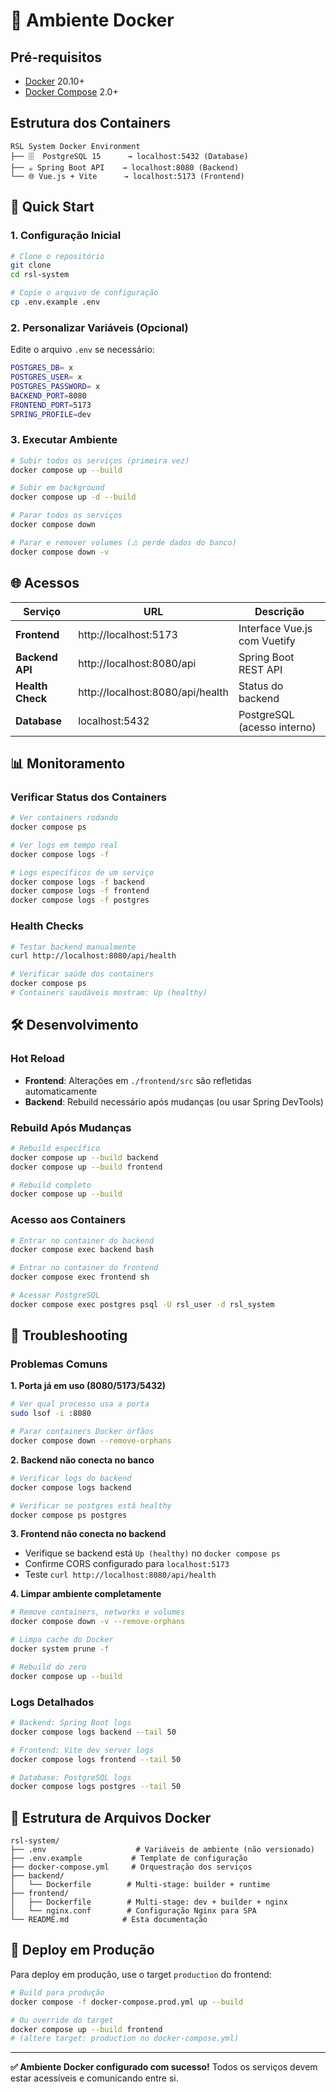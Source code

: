 # 🐳 Ambiente Docker

## Pré-requisitos

- [Docker](https://docs.docker.com/get-docker/) 20.10+
- [Docker Compose](https://docs.docker.com/compose/install/) 2.0+

## Estrutura dos Containers

```
RSL System Docker Environment
├── 🗄️  PostgreSQL 15      → localhost:5432 (Database)
├── ☕ Spring Boot API    → localhost:8080 (Backend)
└── 🌐 Vue.js + Vite      → localhost:5173 (Frontend)
```

## 🚀 Quick Start

### 1. Configuração Inicial

```bash
# Clone o repositório
git clone
cd rsl-system

# Copie o arquivo de configuração
cp .env.example .env
```

### 2. Personalizar Variáveis (Opcional)

Edite o arquivo `.env` se necessário:

```bash
POSTGRES_DB= x
POSTGRES_USER= x
POSTGRES_PASSWORD= x
BACKEND_PORT=8080
FRONTEND_PORT=5173
SPRING_PROFILE=dev
```

### 3. Executar Ambiente

```bash
# Subir todos os serviços (primeira vez)
docker compose up --build

# Subir em background
docker compose up -d --build

# Parar todos os serviços
docker compose down

# Parar e remover volumes (⚠️ perde dados do banco)
docker compose down -v
```

## 🌐 Acessos

| Serviço          | URL                              | Descrição                    |
| ---------------- | -------------------------------- | ---------------------------- |
| **Frontend**     | http://localhost:5173            | Interface Vue.js com Vuetify |
| **Backend API**  | http://localhost:8080/api        | Spring Boot REST API         |
| **Health Check** | http://localhost:8080/api/health | Status do backend            |
| **Database**     | localhost:5432                   | PostgreSQL (acesso interno)  |

## 📊 Monitoramento

### Verificar Status dos Containers

```bash
# Ver containers rodando
docker compose ps

# Ver logs em tempo real
docker compose logs -f

# Logs específicos de um serviço
docker compose logs -f backend
docker compose logs -f frontend
docker compose logs -f postgres
```

### Health Checks

```bash
# Testar backend manualmente
curl http://localhost:8080/api/health

# Verificar saúde dos containers
docker compose ps
# Containers saudáveis mostram: Up (healthy)
```

## 🛠️ Desenvolvimento

### Hot Reload

- **Frontend**: Alterações em `./frontend/src` são refletidas automaticamente
- **Backend**: Rebuild necessário após mudanças (ou usar Spring DevTools)

### Rebuild Após Mudanças

```bash
# Rebuild específico
docker compose up --build backend
docker compose up --build frontend

# Rebuild completo
docker compose up --build
```

### Acesso aos Containers

```bash
# Entrar no container do backend
docker compose exec backend bash

# Entrar no container do frontend
docker compose exec frontend sh

# Acessar PostgreSQL
docker compose exec postgres psql -U rsl_user -d rsl_system
```

## 🐛 Troubleshooting

### Problemas Comuns

**1. Porta já em uso (8080/5173/5432)**

```bash
# Ver qual processo usa a porta
sudo lsof -i :8080

# Parar containers Docker órfãos
docker compose down --remove-orphans
```

**2. Backend não conecta no banco**

```bash
# Verificar logs do backend
docker compose logs backend

# Verificar se postgres está healthy
docker compose ps postgres
```

**3. Frontend não conecta no backend**

- Verifique se backend está `Up (healthy)` no `docker compose ps`
- Confirme CORS configurado para `localhost:5173`
- Teste `curl http://localhost:8080/api/health`

**4. Limpar ambiente completamente**

```bash
# Remove containers, networks e volumes
docker compose down -v --remove-orphans

# Limpa cache do Docker
docker system prune -f

# Rebuild do zero
docker compose up --build
```

### Logs Detalhados

```bash
# Backend: Spring Boot logs
docker compose logs backend --tail 50

# Frontend: Vite dev server logs
docker compose logs frontend --tail 50

# Database: PostgreSQL logs
docker compose logs postgres --tail 50
```

## 📁 Estrutura de Arquivos Docker

```
rsl-system/
├── .env                    # Variáveis de ambiente (não versionado)
├── .env.example           # Template de configuração
├── docker-compose.yml     # Orquestração dos serviços
├── backend/
│   └── Dockerfile        # Multi-stage: builder + runtime
├── frontend/
│   ├── Dockerfile        # Multi-stage: dev + builder + nginx
│   └── nginx.conf        # Configuração Nginx para SPA
└── README.md            # Esta documentação
```

## 🚀 Deploy em Produção

Para deploy em produção, use o target `production` do frontend:

```bash
# Build para produção
docker compose -f docker-compose.prod.yml up --build

# Ou override do target
docker compose up --build frontend
# (altere target: production no docker-compose.yml)
```

---

**✅ Ambiente Docker configurado com sucesso!**
Todos os serviços devem estar acessíveis e comunicando entre si.
